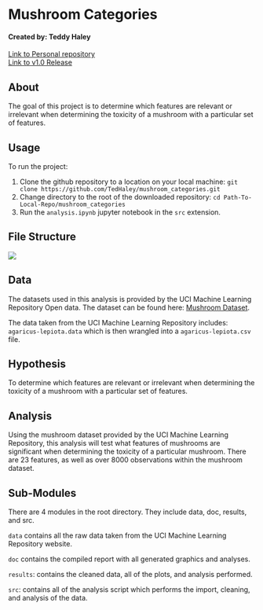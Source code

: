# Mushroom Categories

#### Created by: Teddy Haley

[Link to Personal repository](https://github.com/TedHaley)  
[Link to v1.0 Release](https://github.com/TedHaley/mushroom_categories/releases)  

## About
The goal of this project is to determine which features are relevant or irrelevant when determining the toxicity of a mushroom with a particular set of features.

## Usage
To run the project:

1. Clone the github repository to a location on your local machine: `git clone https://github.com/TedHaley/mushroom_categories.git`
2. Change directory to the root of the downloaded repository: `cd Path-To-Local-Repo/mushroom_categories`
3. Run the `analysis.ipynb` jupyter notebook in the `src` extension.

## File Structure

![](Makefile.png) 

## Data
The datasets used in this analysis is provided by the UCI Machine Learning Repository Open data. The dataset can be found here: [Mushroom Dataset](http://archive.ics.uci.edu/ml/machine-learning-databases/mushroom/agaricus-lepiota.data).

The data taken from the UCI Machine Learning Repository includes:  
`agaricus-lepiota.data` which is then wrangled into a `agaricus-lepiota.csv` file. 

## Hypothesis
To determine which features are relevant or irrelevant when determining the toxicity of a mushroom with a particular set of features.

## Analysis
Using the mushroom dataset provided by the UCI Machine Learning Repository, this analysis will test what features of mushrooms are significant when determining the toxicity of a particular mushroom. There are 23 features, as well as over 8000 observations within the mushroom dataset.  

## Sub-Modules
There are 4 modules in the root directory. They include data, doc, results, and src.

`data` contains all the raw data taken from the UCI Machine Learning Repository website. 

`doc` contains the compiled report with all generated graphics and analyses.

`results`: contains the cleaned data, all of the plots, and analysis performed.   

`src`: contains all of the analysis script which performs the import, cleaning, and analysis of the data. 



